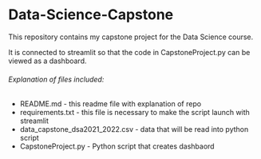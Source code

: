 # Data-Science-Capstone

This repository contains my capstone project for the Data Science course. 

It is connected to streamlit so that the code in CapstoneProject.py can be viewed as a dashboard. 

###### Explanation of files included:
- README.md - this readme file with explanation of repo
- requirements.txt - this file is necessary to make the script launch with streamlit
- data_capstone_dsa2021_2022.csv - data that will be read into python script
- CapstoneProject.py - Python script that creates dashbaord    
